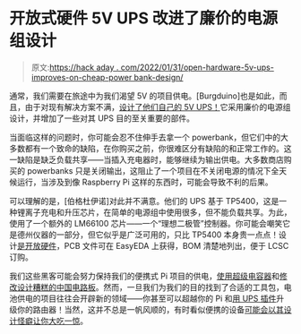 # 开放式硬件 5V UPS 改进了廉价的电源组设计

> 原文:[https://hack aday . com/2022/01/31/open-hardware-5v-ups-improves-on-cheap-power bank-design/](https://hackaday.com/2022/01/31/open-hardware-5v-ups-improves-on-cheap-powerbank-design/)

通常，我们需要在旅途中为我们渴望 5V 的项目供电。[Burgduino]也是如此，而且，由于对现有解决方案不满，[设计了他们自己的 5V UPS！](https://www.reddit.com/user/soubitos/comments/rchcpu/open_hardware_tp5400_dc_ups_design_files_in_link/)它采用廉价的电源组设计，并增加了一些对其 UPS 目的至关重要的部件。

当面临这样的问题时，你可能会忍不住伸手去拿一个 powerbank，但它们中的大多数都有一个致命的缺陷，在你购买之前，你很难区分有缺陷的和正常工作的。这一缺陷是缺乏负载共享——当插入充电器时，能够继续为输出供电。大多数商店购买的 powerbanks 只是关闭输出，这阻止了一个项目在不关闭电源的情况下全天候运行，当涉及到像 Raspberry Pi 这样的东西时，可能会导致不利的后果。

可以理解的是，[伯格杜伊诺]对此并不满意。他们的 UPS 基于 TP5400，这是一种锂离子充电和升压芯片，在简单的电源组中使用很多，但不能负载共享。为此，使用了一个额外的 LM66100 芯片——一个“理想二极管”控制器。你可能会嘲笑它是德州仪器的一部分，但它似乎是广泛可用的，只比 TP5400 本身贵一点点！设计[是开放硬件](https://oshwlab.com/catech75/arduinouno-dc-ups_copy_copy)，PCB 文件可在 EasyEDA 上获得，BOM 清楚地列出，便于 LCSC 订购。

我们这些黑客可能会努力保持我们的便携式 Pi 项目的供电，[使用超级电容器](https://hackaday.com/2020/11/05/a-super-ups-for-the-pi/)和[修改设计糟糕的中国电路板](https://hackaday.com/2019/08/27/fixing-a-cheap-ups-hat-for-your-raspberry-pi-with-a-tiny-daemon/)。然而，一旦我们为我们的目的找到了合适的工具包，电池供电的项目往往会开辟新的领域——你甚至可以超越你的 Pi 和[用 UPS 插件](https://hackaday.com/2021/11/01/dc-ups-keeps-the-internet-up/)升级你的路由器！当然，这并不总是一帆风顺的，有时看似便携的设备[可能会以其设计怪癖让你大吃一惊](https://hackaday.com/2020/11/25/a-raspberry-pi-400-ups-add-on-its-not-all-plain-sailing/)。